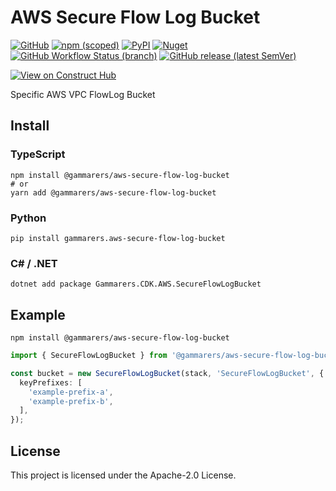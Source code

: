 # AWS Secure Flow Log Bucket

[![GitHub](https://img.shields.io/github/license/gammarers/aws-secure-flow-log-bucket?style=flat-square)](https://github.com/gammarers/aws-secure-flow-log-bucket/blob/main/LICENSE)
[![npm (scoped)](https://img.shields.io/npm/v/@gammarers/aws-secure-flow-log-bucket?style=flat-square)](https://www.npmjs.com/package/@gammarers/aws-secure-flow-log-bucket)
[![PyPI](https://img.shields.io/pypi/v/gammarers.aws-secure-flow-log-bucket?style=flat-square)](https://pypi.org/project/gammarers.aws-secure-flow-log-bucket/)
[![Nuget](https://img.shields.io/nuget/v/gammarers.CDK.AWS.SecureFlowLogBucket?style=flat-square)](https://www.nuget.org/packages/Gammarers.CDK.AWS.SecureFlowLogBucket/)
[![GitHub Workflow Status (branch)](https://img.shields.io/github/actions/workflow/status/gammarers/aws-secure-flow-log-bucket/release.yml?branch=main&label=release&style=flat-square)](https://github.com/gammarers/aws-secure-flow-log-bucket/actions/workflows/release.yml)
[![GitHub release (latest SemVer)](https://img.shields.io/github/v/release/gammarers/aws-secure-flow-log-bucket?sort=semver&style=flat-square)](https://github.com/gammarers/aws-secure-flow-log-bucket/releases)

[![View on Construct Hub](https://constructs.dev/badge?package=@gammarers/aws-secure-flow-log-bucket)](https://constructs.dev/packages/@gammarers/aws-secure-flow-log-bucket)

Specific AWS VPC FlowLog Bucket

## Install

### TypeScript

```shell
npm install @gammarers/aws-secure-flow-log-bucket
# or
yarn add @gammarers/aws-secure-flow-log-bucket
```

### Python

```shell
pip install gammarers.aws-secure-flow-log-bucket
```

### C# / .NET

```shell
dotnet add package Gammarers.CDK.AWS.SecureFlowLogBucket
```

## Example

```shell
npm install @gammarers/aws-secure-flow-log-bucket
```

```typescript
import { SecureFlowLogBucket } from '@gammarers/aws-secure-flow-log-bucket';

const bucket = new SecureFlowLogBucket(stack, 'SecureFlowLogBucket', {
  keyPrefixes: [
    'example-prefix-a',
    'example-prefix-b',
  ],
});

```

## License

This project is licensed under the Apache-2.0 License.
